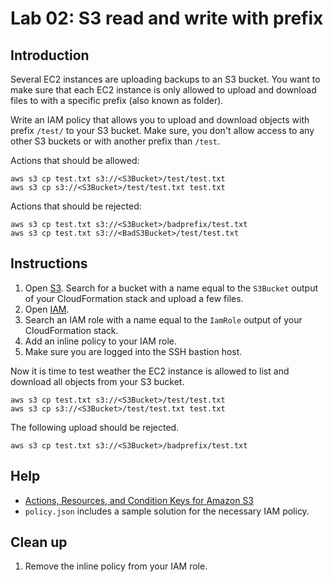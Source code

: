 # Lab 02: S3 read and write with prefix

## Introduction

Several EC2 instances are uploading backups to an S3 bucket. You want to make sure that each EC2 instance is only allowed to upload and download files to with a specific prefix (also known as folder).

Write an IAM policy that allows you to upload and download objects with prefix `/test/` to your S3 bucket. Make sure, you don't allow access to any other S3 buckets or with another prefix than `/test`.

Actions that should be allowed:

```
aws s3 cp test.txt s3://<S3Bucket>/test/test.txt
aws s3 cp s3://<S3Bucket>/test/test.txt test.txt
```

Actions that should be rejected:
```
aws s3 cp test.txt s3://<S3Bucket>/badprefix/test.txt
aws s3 cp test.txt s3://<BadS3Bucket>/test/test.txt
```

## Instructions

1. Open [S3](https://s3.console.aws.amazon.com/s3/home). Search for a bucket with a name equal to the `S3Bucket` output of your CloudFormation stack and upload a few files.
1. Open [IAM](https://console.aws.amazon.com/iam/home).
1. Search an IAM role with a name equal to the `IamRole` output of your CloudFormation stack.
1. Add an inline policy to your IAM role.
1. Make sure you are logged into the SSH bastion host.

Now it is time to test weather the EC2 instance is allowed to list and download all objects from your S3 bucket.

```
aws s3 cp test.txt s3://<S3Bucket>/test/test.txt
aws s3 cp s3://<S3Bucket>/test/test.txt test.txt
```

The following upload should be rejected.

```
aws s3 cp test.txt s3://<S3Bucket>/badprefix/test.txt
```

## Help

* [Actions, Resources, and Condition Keys for Amazon S3](https://docs.aws.amazon.com/IAM/latest/UserGuide/list_amazons3.html)
* `policy.json` includes a sample solution for the necessary IAM policy.

## Clean up

1. Remove the inline policy from your IAM role.
